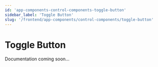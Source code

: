 ```yaml
---
id: 'app-components-control-components-toggle-button'
sidebar_label: 'Toggle Button'
slug: '/frontend/app-components/control-components/toggle-button'
---
```


# Toggle Button

Documentation coming soon...